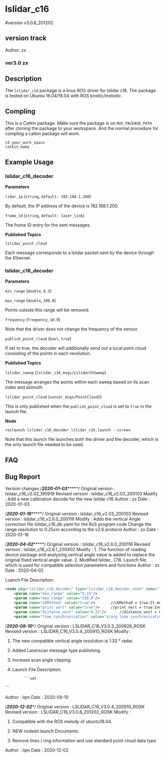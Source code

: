 # lslidar_c16
#version v3.0.6_201202

## version track
Author: zx
### ver3.0 zx

## Description
The `lslidar_c16` package is a linux ROS driver for lslidar c16.
The package is tested on Ubuntu 16.04/18.04 with ROS kinetic/melodic.

## Compling
This is a Catkin package. Make sure the package is on `ROS_PACKAGE_PATH` after cloning the package to your workspace. And the normal procedure for compling a catkin package will work.

```
cd your_work_space
catkin_make 
```

## Example Usage

### lslidar_c16_decoder

**Parameters**

`lidar_ip` (`string`, `default: 192.168.1.200`)

By default, the IP address of the device is 192.168.1.200.

`frame_id` (`string`, `default: laser_link`)

The frame ID entry for the sent messages.

**Published Topics**

`lslidar_point_cloud`

Each message corresponds to a lslidar packet sent by the device through the Ethernet.

### lslidar_c16_decoder

**Parameters**

`min_range` (`double`, `0.3`)

`max_range` (`double`, `200.0`)

Points outside this range will be removed.

`frequency` (`frequency`, `10.0`)

Note that the driver does not change the frequency of the sensor. 

`publish_point_cloud` (`bool`, `true`)

If set to true, the decoder will additionally send out a local point cloud consisting of the points in each revolution.

**Published Topics**

`lslidar_sweep` (`lslidar_c16_msgs/LslidarChSweep`)

The message arranges the points within each sweep based on its scan index and azimuth.

`lslidar_point_cloud` (`sensor_msgs/PointCloud2`)

This is only published when the `publish_point_cloud` is set to `true` in the launch file.

**Node**

```
roslaunch lslidar_c16_decoder lslidar_c16.launch --screen
```
Note that this launch file launches both the driver and the decoder, which is the only launch file needed to be used.


## FAQ


## Bug Report

Version changes
/***********2020-01-03****************/
Original version : lslidar_c16_v2.02_190919
Revised version  : lslidar_c16_v2.03_200103
Modify  		 : Add a new calibration decode for the new lslidar c16
Author			 : zx
Date			 : 2020-01-03


/***********2020-01-16****************/
Original version : lslidar_c16_v2.03_200103
Revised version  : lslidar_c16_v2.6.0_200116
Modify  		 : Adds the vertical Angle correction file lslidar_c16_db.yaml for the RoS program code
				   Change the range resolution to 0.25cm according to the v2.6 protocol
Author			 : zx
Date			 : 2020-01-16

/***********2020-04-02****************/
Original version : lslidar_c16_v2.6.0_200116
Revised version  : lslidar_c16_v2.6.1_200402
Modify  		 : 1. The function of reading device package and analyzing vertical angle value is added to replace the original fixed vertical angle value.
		           2. Modified lslidar_ C16. Launch file, which is used for compatible selection parameters and functions
Author			 : zx
Date			 : 2020-04-02

Luanch File Description:  

~~~xml
<node pkg="lslidar_c16_decoder" type="lslidar_c16_decoder_node" name="lslidar_c16_decoder_node" output="screen">
    <param name="min_range" value="0.15"/>
    <param name="max_range" value="150.0"/>
    <param name="cbMethod" value="true"/>		//cbMethod = true:It means to increase the offset calculation compensation of X and Y coordinates. If false, it will not be added
    <param name="print_vert" value="true"/>		//print_vert = true:Indicates the angle information of the printing device package, and false means to turn off the printing information
    <param name="distance_unit" value="0.25"/>		//distance_unit = 0.25:Represents distance in 0.25cm, = 1 indicates distance in 1cm
    <param name="time_synchronization" value="$(arg time_synchronization)"/>  // time_synchronization = true:Indicates that GPG is used for time service


~~~

/***********2020-09-10************/
Original version : LSLIDAR_C16_V3.0.3_200826_ROSK
Revised version  : LSLIDAR_C16_V3.0.4_200910_ROSK
Modify  	:       

1. The new compatible vertical angle resolution is 1.33 ° radar.

2. Added Laserscan message type publishing.

3. Increase scan angle clipping.

4. Launch File Description:

   	        ```xml
    <param name="degree_mode" value="1"/>  
<!--1 represents the vertical angle resolution of 1.33 ° and 2 represents the vertical angle resolution of 2 ° -->
   <param name="scan_start_angle" value="0.0"/>     <!-- Scan crop start angle-->
   <param name="scan_end_angle" value="36000.0"/>   <!-- Scan clipping end angle, unit: 0.01 degree-->
    <param name="scan_num" value="8"/>      <!--Channels selected by Laserscan-->
 <param name="publish_scan" value="false"/>   <!--Whether to publish Laserscan message type-->
   ```
   

Author			 : lqm
Date			 : 2020-09-10



/***********2020-12-02************/
Original version : LSLIDAR_C16_V3.0.4_200910_ROSK
Revised version  : LSLIDAR_C16_V3.0.6_201202_ROSK
Modify  	:       

1. Compatible with the ROS melody of ubuntu18.04.

2. NEW nodelet.launch Documents.

3. Remove lines / ring information and use standard point cloud data type

Author			 : lqm
Date			 : 2020-12-02